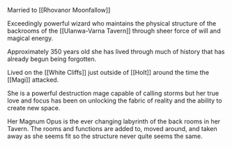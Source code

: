 
Married to [[Rhovanor Moonfallow]]

Exceedingly powerful wizard who maintains the physical structure of the backrooms of the [[Ulanwa-Varna Tavern]] through sheer force of will and magical energy. 

Approximately 350 years old she has lived through much of history that has already begun being forgotten. 

Lived on the [[White Cliffs]] just outside of [[Holt]] around the time the [[Magi]] attacked. 

She is a powerful destruction mage capable of calling storms but her true love and focus has been on unlocking the fabric of reality and the ability to create new space. 

Her Magnum Opus is the ever changing labyrinth of the back rooms in her Tavern. The rooms and functions are added to, moved around, and taken away as she seems fit so the structure never quite seems the same. 